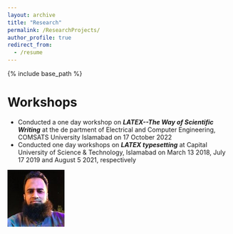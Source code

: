 ```yaml
---
layout: archive
title: "Research"
permalink: /ResearchProjects/
author_profile: true
redirect_from:
  - /resume
---
```


{% include base_path %}

Workshops
======
* Conducted a one day workshop on ***LATEX--The Way of Scientific Writing*** at the de partment of Electrical and Computer Engineering, COMSATS University Islamabad on 17 October 2022
* Conducted one day workshops on ***LATEX typesetting*** at Capital University of Science & Technology, Islamabad on March 13 2018, July 17 2019 and August 5 2021, respectively

![checking the image](/images/citations.jpg)
